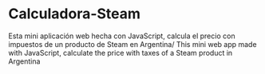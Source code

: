 # Calculadora-Steam
Esta mini aplicación web hecha con JavaScript, calcula el precio con impuestos de un producto de Steam en Argentina/
This mini web app made with JavaScript, calculate the price with taxes of a Steam product in Argentina
